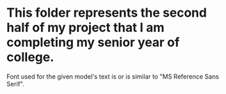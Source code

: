 # This folder represents the second half of my project that I am completing my senior year of college.

Font used for the given model's text is or is similar to "MS Reference Sans Serif".